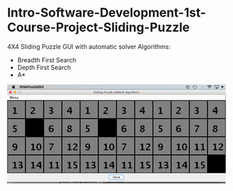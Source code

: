 # Intro-Software-Development-1st-Course-Project-Sliding-Puzzle
4X4 Sliding Puzzle GUI with automatic solver Algorithms:
- Breadth First Search
- Depth First Search
- A* 

![alt text](https://github.com/naaly17/Intro-Software-Development-1st-Course-Project-Sliding-Puzzle/blob/Intro-Software-Development-Course-Project-Sliding-Puzzle-Solver/SlidingPuzzleGUI.png)

